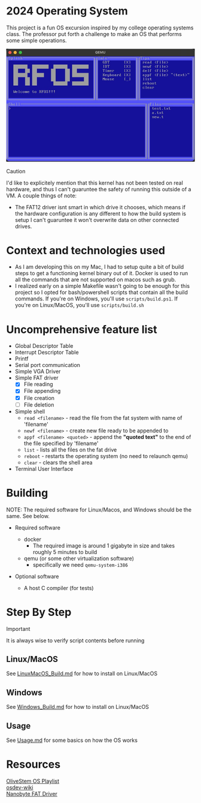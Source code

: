 # 2024 Operating System
This project is a fun OS excursion inspired by my college operating systems class. The professor put forth a challenge to 
make an OS that performs some simple operations.

![Image](images/rfos.jpg)

> [!CAUTION]
> I'd like to explicitely mention that this kernel has not been tested on real hardware, and thus I can't guaruntee the 
> safety of running this outside of a VM. A couple things of note:
> - The FAT12 driver isnt smart in which drive it chooses, which means if the hardware configuration is any different to how the build
> system is setup I can't guaruntee it won't overwrite data on other connected drives.

# Context and technologies used
- As I am developing this on my Mac, I had to setup quite a bit of build steps to get a functioning kernel binary out of it.
  Docker is used to run all the commands that are not supported on macos such as grub.
- I realized early on a simple Makefile wasn't going to be enough for this project so I opted for bash/powershell scripts
  that contain all the build commands. If you're on Windows, you'll use `scripts/build.ps1`. If you're on Linux/MacOS, 
  you'll use `scripts/build.sh`

# Uncomprehensive feature list
- Global Descriptor Table
- Interrupt Descriptor Table
- Printf
- Serial port communication
- Simple VGA Driver
- Simple FAT driver
   - [x] File reading
   - [x] File appending
   - [x] File creation
   - [ ] File deletion
- Simple shell
   - `read <filename>` - read the file from the fat system with name of 'filename'
   - `newf <filename>` - create new file ready to be appended to
   - `appf <filename> <quoted>` - append the **"quoted text"** to the end of the file specified by 'filename'
   - `list` - lists all the files on the fat drive
   - `reboot` - restarts the operating system (no need to relaunch qemu)
   - `clear` - clears the shell area
- Terminal User Interface

# Building
NOTE: The required software for Linux/Macos, and Windows should be the same. See below.

- Required software
   + docker
      * The required image is around 1 gigabyte in size and takes roughly 5 minutes to build
   + qemu (or some other virtualization software)
      * specifically we need `qemu-system-i386`

- Optional software
   + A host C compiler (for tests)

# Step By Step
> [!IMPORTANT]
> It is always wise to verify script contents before running

## Linux/MacOS
See [LinuxMacOS_Build.md](LinuxMacOS_Build.md) for how to install on Linux/MacOS

## Windows
See [Windows_Build.md](Windows_Build.md) for how to install on Linux/MacOS

## Usage
See [Usage.md](Usage.md) for some basics on how the OS works

# Resources
[OliveStem OS Playlist](https://youtube.com/playlist?list=PL2EF13wm-hWAglI8rRbdsCPq_wRpYvQQy&si=q2oYblMfOZJexLc9)<br>
[osdev-wiki](https://wiki.osdev.org/Expanded_Main_Page)<br>
[Nanobyte FAT Driver](https://www.youtube.com/watch?v=7o3qx66uLz8)<br>
